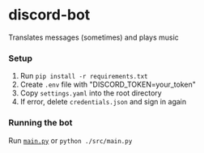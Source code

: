 # discord-bot
Translates messages (sometimes) and plays music

### Setup
1. Run `pip install -r requirements.txt`
2. Create `.env` file with "DISCORD_TOKEN=your_token"
3. Copy `settings.yaml` into the root directory
4. If error, delete `credentials.json` and sign in again

[//]: # (5. Run `drive_integration.py` to initialize `credentials.json` &#40;delete if already exists&#41;)

### Running the bot
Run [`main.py`](./src/main.py) or `python ./src/main.py`
